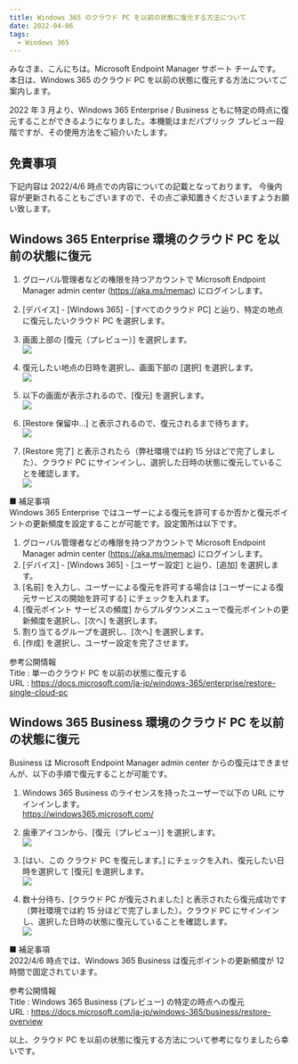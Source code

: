 ```yaml
---
title: Windows 365 のクラウド PC を以前の状態に復元する方法について
date: 2022-04-06
tags:
  - Windows 365
---
```


みなさま、こんにちは。Microsoft Endpoint Manager サポート チームです。  
本日は、Windows 365 のクラウド PC を以前の状態に復元する方法についてご案内します。

2022 年 3 月より、Windows 365 Enterprise / Business ともに特定の時点に復元することができるようになりました。本機能はまだパブリック プレビュー段階ですが、その使用方法をご紹介いたします。

## 免責事項

下記内容は 2022/4/6 時点での内容についての記載となっております。
今後内容が更新されることもございますので、その点ご承知置きくださいますようお願い致します。

## Windows 365 Enterprise 環境のクラウド PC を以前の状態に復元

1. グローバル管理者などの権限を持つアカウントで Microsoft Endpoint Manager admin center (https://aka.ms/memac) にログインします。

2. [デバイス] - [Windows 365] - [すべてのクラウド PC] と辿り、特定の地点に復元したいクラウド PC を選択します。

3. 画面上部の [復元（プレビュー）] を選択します。  
![](./2022-04-06_01/2022-04-06-13-29-32.png)

4. 復元したい地点の日時を選択し、画面下部の [選択] を選択します。  
![](./2022-04-06_01/2022-04-06-13-30-55.png)

5. 以下の画面が表示されるので、[復元] を選択します。  
![](./2022-04-06_01/2022-04-06-13-31-14.png)

6. [Restore 保留中...] と表示されるので、復元されるまで待ちます。  
![](./2022-04-06_01/2022-04-06-13-31-37.png)

7. [Restore 完了] と表示されたら（弊社環境では約 15 分ほどで完了しました）、クラウド PC にサインインし、選択した日時の状態に復元していることを確認します。  
![](./2022-04-06_01/2022-04-06-13-32-21.png)

■ 補足事項  
Windows 365 Enterprise ではユーザーによる復元を許可するか否かと復元ポイントの更新頻度を設定することが可能です。設定箇所は以下です。

1. グローバル管理者などの権限を持つアカウントで Microsoft Endpoint Manager admin center (https://aka.ms/memac) にログインします。
2. [デバイス] - [Windows 365] - [ユーザー設定] と辿り、[追加] を選択します。
3. [名前] を入力し、ユーザーによる復元を許可する場合は [ユーザーによる復元サービスの開始を許可する] にチェックを入れます。
4. [復元ポイント サービスの頻度] からプルダウンメニューで復元ポイントの更新頻度を選択し、[次へ] を選択します。
5. 割り当てるグループを選択し、[次へ] を選択します。
6. [作成] を選択し、ユーザー設定を完了させます。

参考公開情報  
Title : 単一のクラウド PC を以前の状態に復元する  
URL : https://docs.microsoft.com/ja-jp/windows-365/enterprise/restore-single-cloud-pc

## Windows 365 Business 環境のクラウド PC を以前の状態に復元

Business は Microsoft Endpoint Manager admin center からの復元はできませんが、以下の手順で復元することが可能です。

1. Windows 365 Business のライセンスを持ったユーザーで以下の URL にサインインします。  
https://windows365.microsoft.com/

2. 歯車アイコンから、[復元（プレビュー）] を選択します。  
![](./2022-04-06_01/2022-04-06-13-32-45.png)

3. [はい、この クラウド PC を復元します。] にチェックを入れ、復元したい日時を選択して [復元] を選択します。  
![](./2022-04-06_01/2022-04-06-13-33-07.png)

4. 数十分待ち、[クラウド PC が復元されました] と表示されたら復元成功です（弊社環境では約 15 分ほどで完了しました）。クラウド PC にサインインし、選択した日時の状態に復元していることを確認します。  
![](./2022-04-06_01/2022-04-06-13-33-26.png)

■ 補足事項  
2022/4/6 時点では、Windows 365 Business は復元ポイントの更新頻度が 12 時間で固定されています。

参考公開情報  
Title : Windows 365 Business (プレビュー) の特定の時点への復元  
URL : https://docs.microsoft.com/ja-jp/windows-365/business/restore-overview

以上、クラウド PC を以前の状態に復元する方法について参考になりましたら幸いです。
